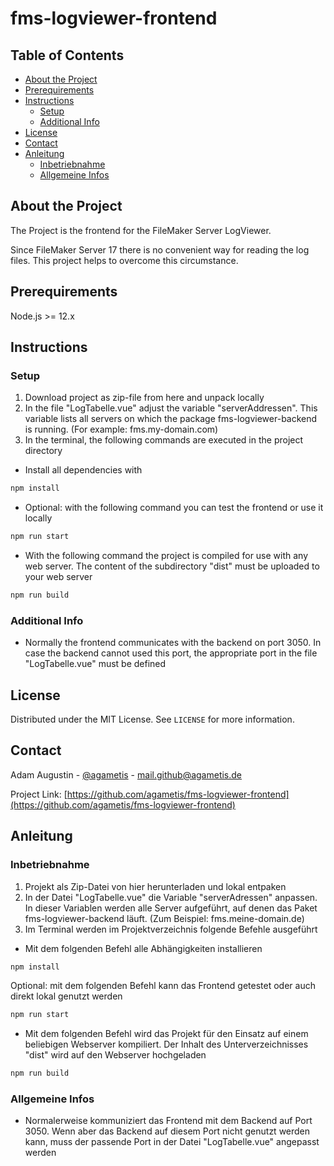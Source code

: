 # fms-logviewer-frontend

## Table of Contents

- [About the Project](#about-the-project)
- [Prerequirements](#prerequirements)
- [Instructions](#instructions)
  - [Setup](#setup)
  - [Additional Info](#additional-info)
- [License](#license)
- [Contact](#contact)
- [Anleitung](#anleitung)
  - [Inbetriebnahme](#inbetriebnahme)
  - [Allgemeine Infos](#allgemeine-infos)

## About the Project

The Project is the frontend for the FileMaker Server LogViewer.

Since FileMaker Server 17 there is no convenient way for reading the log files. This project helps to overcome this circumstance.

## Prerequirements

Node.js >= 12.x

## Instructions

### Setup

1. Download project as zip-file from here and unpack locally
2. In the file "LogTabelle.vue" adjust the variable "serverAddressen". This variable lists all servers on which the package fms-logviewer-backend is running. (For example: fms.my-domain.com)
3. In the terminal, the following commands are executed in the project directory

- Install all dependencies with

```bash
npm install
```

- Optional: with the following command you can test the frontend or use it locally

```bash
npm run start
```

- With the following command the project is compiled for use with any web server. The content of the subdirectory "dist" must be uploaded to your web server

```bash
npm run build
```

### Additional Info

- Normally the frontend communicates with the backend on port 3050. In case the backend cannot used this port, the appropriate port in the file "LogTabelle.vue" must be defined

## License

Distributed under the MIT License. See `LICENSE` for more information.

## Contact

Adam Augustin - [@agametis](https://twitter.com/agametis) - mail.github@agametis.de

Project Link: [https://github.com/agametis/fms-logviewer-frontend](https://github.com/agametis/fms-logviewer-frontend)

## Anleitung

### Inbetriebnahme

1. Projekt als Zip-Datei von hier herunterladen und lokal entpaken
2. In der Datei "LogTabelle.vue" die Variable "serverAdressen" anpassen. In dieser Variablen werden alle Server aufgeführt, auf denen das Paket fms-logviewer-backend läuft. (Zum Beispiel: fms.meine-domain.de)
3. Im Terminal werden im Projektverzeichnis folgende Befehle ausgeführt

- Mit dem folgenden Befehl alle Abhängigkeiten installieren

```bash
npm install
```

Optional: mit dem folgenden Befehl kann das Frontend getestet oder auch direkt lokal genutzt werden

```bash
npm run start
```

- Mit dem folgenden Befehl wird das Projekt für den Einsatz auf einem beliebigen Webserver kompiliert. Der Inhalt des Unterverzeichnisses "dist" wird auf den Webserver hochgeladen

```bash
npm run build
```

### Allgemeine Infos

- Normalerweise kommuniziert das Frontend mit dem Backend auf Port 3050. Wenn aber das Backend auf diesem Port nicht genutzt werden kann, muss der passende Port in der Datei "LogTabelle.vue" angepasst werden
